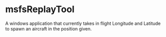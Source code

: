 # msfsReplayTool
A windows application that currently takes in flight Longitude and Latitude to spawn an aircraft in the position given.
